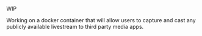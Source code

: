 WIP

Working on a docker container that will allow users to capture and cast any publicly available livestream to third party media apps.
